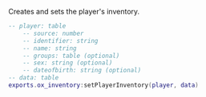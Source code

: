 Creates and sets the player's inventory.

```lua
-- player: table
    -- source: number
    -- identifier: string
    -- name: string
    -- groups: table (optional)
    -- sex: string (optional)
    -- dateofbirth: string (optional)
-- data: table
exports.ox_inventory:setPlayerInventory(player, data)
```